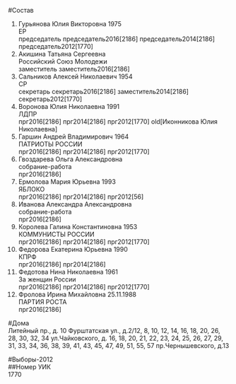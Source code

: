 #Состав  
1. Гурьянова Юлия Викторовна 1975  
    ЕР  
    председатель председатель2016[2186] председатель2014[2186] председатель2012[1770]  
2. Акишина Татьяна Сергеевна  
    Российский Союз Молодежи  
    заместитель заместитель2016[2186]  
3. Сальников Алексей Николаевич 1954  
    СР  
    секретарь секретарь2016[2186] заместитель2014[2186] секретарь2012[1770]  
4. Воронова Юлия Николаевна 1991  
    ЛДПР  
    прг2016[2186] прг2014[2186] прг2012[1770] old[Иконникова Юлия Николаевна]  
5. Гаршин Андрей Владимирович 1964  
    ПАТРИОТЫ РОССИИ  
    прг2016[2186] прг2014[2186] прг2012[1770]  
6. Гвоздарева Ольга Александровна  
    собрание-работа  
    прг2016[2186]  
7. Ермолова Мария Юрьевна 1993  
    ЯБЛОКО  
    прг2016[2186] прг2014[2186] прг2012[56]  
8. Иванова Александра Александровна  
    собрание-работа  
    прг2016[2186]  
9. Королева Галина Константиновна 1953  
    КОММУНИСТЫ РОССИИ  
    прг2016[2186] прг2014[2186] прг2012[1770]  
10. Федорова Екатерина Юрьевна 1990  
    КПРФ  
    прг2016[2186] прг2014[2186]  
11. Федотова Нина Николаевна 1961  
    За женщин России  
    прг2016[2186] прг2014[2186] прг2012[1770]  
12. Фролова Ирина Михайловна 25.11.1988  
    ПАРТИЯ РОСТА  
    прг2016[2186]  
  
#Дома  
Литейный пр., д. 10 Фурштатская ул., д.2/12, 8, 10, 12, 14, 16, 18, 20, 26, 28, 30, 32, 34 ул.Чайковского, д. 16, 18, 20, 21, 22, 23, 24, 25, 26, 27, 29, 31, 33, 34, 36, 38, 39, 41, 43, 45, 47, 49, 51, 55, 57 пр.Чернышевского, д.13  
  
#Выборы-2012  
##Номер УИК  
1770  
